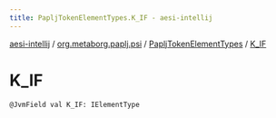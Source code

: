 ```yaml
---
title: PapljTokenElementTypes.K_IF - aesi-intellij
---
```


[aesi-intellij](../../index.html) / [org.metaborg.paplj.psi](../index.html) / [PapljTokenElementTypes](index.html) / [K_IF](.)

# K_IF

`@JvmField val K_IF: IElementType`